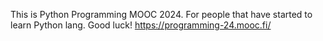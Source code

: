 This is Python Programming MOOC 2024.
For people that have started to learn Python lang.
Good luck!
https://programming-24.mooc.fi/ 
